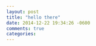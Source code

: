```yaml
---
layout: post
title: "hello there"
date: 2014-12-22 19:34:26 -0600
comments: true
categories: 
---
```

